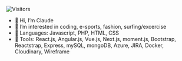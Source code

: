 ![Visitors](https://api.visitorbadge.io/api/visitors?path=cmokbel1&label=visitors&labelColor=%23d9e3f0&countColor=%23f47373&style=plastic)

-  👋 Hi, I’m Claude
- 👀 I’m interested in coding, e-sports, fashion, surfing/excercise
- 🌱 Languages: Javascript, PHP, HTML, CSS
- :wrench: Tools: React.js, Angular.js, Vue.js, Next.js, moment.js, Bootstrap, Reactstrap, Express, mySQL, mongoDB, Azure, JIRA, Docker, Cloudinary, Wireframe

<!---
cmokbel1/cmokbel1 is a ✨ special ✨ repository because its `README.md` (this file) appears on your GitHub profile.
You can click the Preview link to take a look at your changes.
--->
